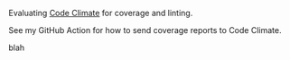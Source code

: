 Evaluating [Code Climate](https://codeclimate.com/) for coverage and linting.

See my GitHub Action for how to send coverage reports to Code Climate.


blah
